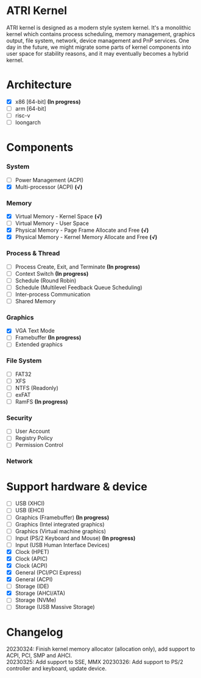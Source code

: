 # **ATRI Kernel**  
ATRI kernel is designed as a modern style system kernel. It's a monolithic kernel which contains process scheduling, memory management, graphics output, file system, network, device management and PnP services. One day in the future, we might migrate some parts of kernel components into user space for stability reasons, and it may eventually becomes a hybrid kernel.
# Architecture
- [x] x86 [64-bit] **(In progress)**
- [ ] arm [64-bit]
- [ ] risc-v
- [ ] loongarch
# Components  
### System  
- [ ] Power Management (ACPI)  
- [x] Multi-processor (ACPI) **(√)**  
### Memory  
- [x] Virtual Memory - Kernel Space **(√)**  
- [ ] Virtual Memory - User Space 
- [x] Physical Memory - Page Frame Allocate and Free **(√)**  
- [x] Physical Memory - Kernel Memory Allocate and Free **(√)**  
### Process & Thread  
- [ ] Process Create, Exit, and Terminate **(In progress)**  
- [ ] Context Switch **(In progress)**  
- [ ] Schedule (Round Robin)
- [ ] Schedule (Multilevel Feedback Queue Scheduling)
- [ ] Inter-process Communication
- [ ] Shared Memory  
### Graphics  
- [x] VGA Text Mode  
- [ ] Framebuffer **(In progress)**  
- [ ] Extended graphics  
### File System  
- [ ] FAT32  
- [ ] XFS  
- [ ] NTFS (Readonly)  
- [ ] exFAT  
- [ ] RamFS **(In progress)**  
### Security  
- [ ] User Account  
- [ ] Registry Policy  
- [ ] Permission Control  
### Network  
# Support hardware & device  
- [ ] USB (XHCI)
- [ ] USB (EHCI)
- [ ] Graphics (Framebuffer) **(In progress)**  
- [ ] Graphics (Intel integrated graphics)
- [ ] Graphics (Virtual machine graphics)
- [ ] Input (PS/2 Keyboard and Mouse) **(In progress)**  
- [ ] Input (USB Human Interface Devices)  
- [x] Clock (HPET)
- [x] Clock (APIC)
- [x] Clock (ACPI)
- [x] General (PCI/PCI Express)  
- [x] General (ACPI)  
- [ ] Storage (IDE)
- [x] Storage (AHCI/ATA)  
- [ ] Storage (NVMe)  
- [ ] Storage (USB Massive Storage)  
# Changelog
20230324: Finish kernel memory allocator (allocation only), add support to ACPI, PCI, SMP and AHCI.  
20230325: Add support to SSE, MMX
20230326: Add support to PS/2 controller and keyboard, update device.